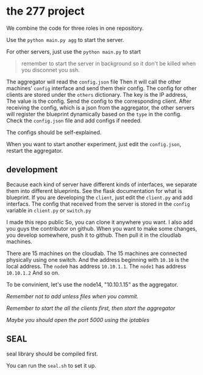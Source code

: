# the 277 project

We combine the code for three roles in one repository.

Use the `python main.py agg` to start the server.

For other servers, just use the `python main.py` to start

> remember to start the server in background so it don't be killed when you disconnet you ssh.

The aggregator will read the `config.json` file
Then it will call the other machines' `config` interface and send them their config.
The config for other clients are stored under the `others` dictionary.
The key is the IP address, The value is the config.
Send the config to the corresponding client.
After receiving the config, which is a json from the aggregator, the other servers will register the blueprint dynamically based on the `type` in the config.
Check the `config.json` file and add configs if needed.

The configs should be self-explained.


When you want to start another experiment, just edit the `config.json`, restart the aggregator.

## development

Because each kind of server have different kinds of interfaces, we separate them into different blueprints.
See the flask documentation for what is blueprint.
If you are developing the `client`, just edit the `client.py` and add interfacs.
The config that received from the server is stored in the `config` variable in `client.py` or `switch.py`

I made this repo public
So, you can clone it anywhere you want.
I also add you guys the contributor on github.
When you want to make some changes, you develop somewhere, push it to github.
Then pull it in the cloudlab machines.

There are 15 machines on the cloudlab.
The 15 machines are connected physically using one switch.
And the address beginning with `10.10` is the local address.
The `node0` has address `10.10.1.1`.
The `node1` has address `10.10.1.2`
And so on.

To be convinient, let's use the node14, "10.10.1.15" as the aggregator.

*Remember not to add unless files when you commit.*

*Remember to start the all the clients first, then start the aggregator*

*Maybe you should open the port 5000 using the iptables*
## SEAL

seal library should be compiled first.

You can run the `seal.sh` to set it up.


